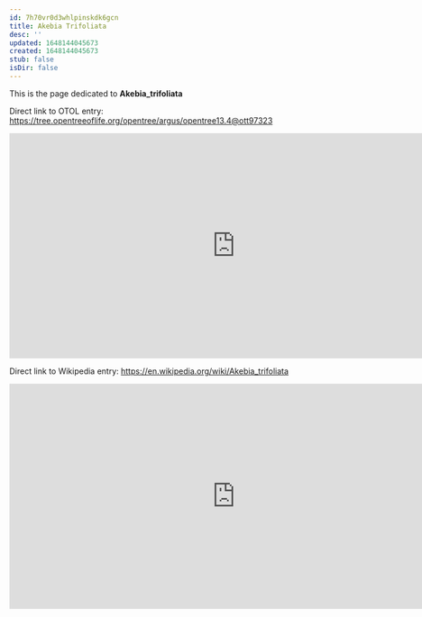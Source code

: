 ```yaml
---
id: 7h70vr0d3whlpinskdk6gcn
title: Akebia Trifoliata
desc: ''
updated: 1648144045673
created: 1648144045673
stub: false
isDir: false
---
```

This is the page dedicated to **Akebia_trifoliata**


Direct link to OTOL entry: https://tree.opentreeoflife.org/opentree/argus/opentree13.4@ott97323



<html>
    <body>
    <iframe src="https://tree.opentreeoflife.org/opentree/argus/opentree13.4@ott97323"
    width="800" height="400" frameborder="0" allowfullscreen> </iframe>
    </body>
</html>
    


Direct link to Wikipedia entry: https://en.wikipedia.org/wiki/Akebia_trifoliata



<html>
    <body>
    <iframe src="https://en.wikipedia.org/wiki/Akebia_trifoliata"
    width="800" height="400" frameborder="0" allowfullscreen> </iframe>
    </body>
</html>
    

